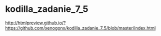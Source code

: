 # kodilla_zadanie_7_5
http://htmlpreview.github.io/?https://github.com/xenogonx/kodilla_zadanie_7_5/blob/master/index.html
